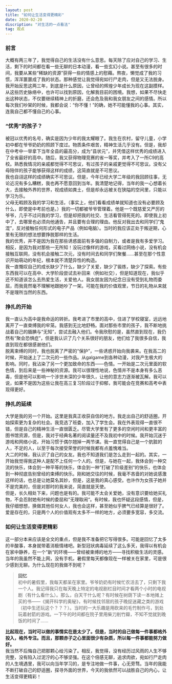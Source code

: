 ```yaml
---
layout: post
title: "如何让生活变得更精彩"
date: 2020-02-20
discription: "对生活的一点看法"
tag: 观点
---
```


### 前言     
大概有两三年了，我觉得自己的生活没有什么意思。每天除了应对自己的学习、生活，剩下的时间都在看一些无聊的日本动漫，看一些玄幻小说。甚至有很多的时间，我要从某些“稀缺的资源”获得一些的情感上的慰藉。熬夜，懒觉成了我的习惯，浑浑噩噩成了我的状态。那种感觉让我觉得宛如行尸走肉，但是又无法脱身。    
我开始反思这两三年，到底是什么原因，让曾经的辉煌少年成长为现在这副摸样。从这些历史脉络中，也许可以找到原因，化解我目前的困境。我想，如果不尽快走出这种状态，不仅要继续精神上的折磨，还会危及我和我女朋友之间的感情。所以每次我们吵架的时候，我都会说：“你不懂！”的确，她不可能懂我的心事。其实，连我自己都不懂自己的心事。
### “优秀”的孩子？
被冠以优秀的名号，确实是因为少年的我太耀眼了。我生在农村，留守儿童，小学初中都在爷爷奶奶的照顾下度过。物质条件艰苦，精神生活几乎没有。但是，我却在中考中一举拿下当年全县的最高分，成为“县状元”，并凭借这样优秀的成绩进入了全省最好的高中。随后，我又获得物理竞赛的省一等奖，并考入了一所C9的高校。熟悉我情况的亲戚都觉得不可思议，有过孩子的亲戚更觉得不可思议。没有父母陪伴的孩子能够获得这样的成绩，这简直就是不可思议。      
我也自诩这样的成绩确实不可思议。但是，今年已经大学二年级的我回顾往事，无论近况有多么糟糕，我也再不愿意回到当年。我清楚地记得，当年的我一心想着长大，去接触外界的世界，视成绩如粪土，但是却永远被关在狭隘的空间里，只能以学习为乐。      
父母无暇顾及我的学习和生活，（事实上，他们看看成绩单就知道也没有必要顾及什么，即使是中考前也是。）我的一切都被爷爷管理着。他是一个既慈爱又严厉的爷爷，几乎不过问我的学习，但是却把我的社交、生活看管得死死的。即使我上初中了，去哪里也必须向他通告，并且要有合理的理由。他反对我出去和同学们“鬼混”，反对接触任何形式的电子产品（例如电脑）。当时的我应该正处于叛逆期，心里有无限的想法想要挣脱那样的生活。         
我的优秀，并不是因为我在那些诱惑面前有多强的自制力，或者是我有多爱学习。相反，是因为我对那些一无所知！没玩过像样的游戏，买看过网络小说，没有机会接触互联网，没有机会接触二次元，没有时间去和同学们聚餐……甚至在那个性意识开始萌动的年纪，根本就不清楚异性的构造。        
我一直慨叹自己的成长缺少了什么，缺少了关爱，缺少了锻炼，缺少了探索。有些东西我可以在高中、大学阶段尝试去补回来（例如社交），但是知道现在，我似乎还不知道该怎么去热爱生活，关爱他人。我女朋友因为纪念日没有受到礼物而委屈，而我竟然毫不理解地跟她吵了一架。可能在我的价值观里，节日的礼物从来就不是理所当然的东西。
###  挣扎的开始
我一直认为高中是我命运的转折。我考进了市里的高中，住进了学校寝室，远远地离开了一直束缚我的牢笼。我感到无比地舒畅。面对那些市里的孩子，我不断地挑战着自己的腼腆与“无知”，尝试去融入他们。令我欣慰的是，虽然直到现在，我仍然有“聚会恐惧症”，但是我认识了几个关系很好的朋友，他们给了我很多自信，我直到现在都很感谢他们。       
脱离束缚的同时，我也脱离了严密的“保护”，一些诱惑开始向我袭来。在我高二的时候，开始迷上了二次元的一些作品。从galgame到各种动漫，对我产生极大的影响。同时，我沾染了另一个更加致命的东西——色情。一开始是二次元里面的软色情，到后来是一些神秘的资源。我可以很理性地说，色情并不是本身有多么恶毒，但是他可以影响一个涉世未深的少年很久，让他的意志力逐渐被瓦解。我可以说，如果不是因为这些让我在高三复习阶段过于抑郁，我可能会在竞赛和高考中表现得更好。     
###  挣扎的延续
大学是我的另一个开始。这里是我真正收获自信的地方。我走出自己的舒适圈，开始探索更为复杂的社会。我竞选了班委，加入了学生会。我在外表现得一直很不错，但是自己的精神生活一直很匮乏。尽管大学里有了更多的空闲时间和更丰富的图书馆资源，但是，我对于经典名著的阅读量还不及我初中的时候。我开始沉迷于游戏和网络小说，开始习惯于偶尔翘掉一两节课。我一直觉得自己是一个肮脏的人，不足的人，以至于每次接受荣誉的时候我都有点羞愧难当。      
大二的时候，我认识了自己的女友。我也不知道我们是怎么走到一起的。其实，一开始我觉得我这种人是配不上任何一个人的。但是，与她在一起，我体会到一种交流的快乐，体会到一种平等的快乐，体会到一种”打破了阶级差别“的快乐，也体会到一种彻底告别曾经的束缚的快乐。刚和她交往的时候，我毫不吝啬的对她说感激这样的话，也总是让她莫名其妙，但是，这是我的真心感受。也许作为女孩子她并不是完美的，但是对那时的我来说，简直就是天使。      
但是，长久相处下来，问题也是有的。我可能不太会关爱她，没有意识要给她买礼物，不会忍耐她有时候的委屈和”无理取闹“。有时候，我也怀疑这段感情，但是，我仔细想想，换做其他任何女人，我也会这样，甚至她似乎脾气已经算是很好了。爱是存在的，只是两个人的价值观有太多不一样的地方，必须要多宽容，多交流。     
###  如何让生活变得更精彩
这一部分本来应该是全文的重点，但是我不准备把它写得很多。可能是回忆了太多的辛酸事，本身就带着消极情绪吧。新型冠状病毒延续了这么多天，我得以有机会在家中静养，在一个”新“的环境——曾经被束缚的地方——寻找积极生活的灵感。当年的我虽然不能上网，没有手机，暑假里每天都像现在一样被关在家里，可是很少感到无聊。为什么现在的我做不到呢？       
>  **回忆**     
>初中的暑假里，我每天都呆在家里。爷爷奶奶有时候忙农活去了，只剩下我一个人。我记得我只在每天晚上特定的电视剧栏目时间才看两个小时的电视剧（有什么看什么）。那么，白天干什么呢？有时候在树荫下读一本地摊上买的书——《揭开科学的奥秘》，有时候找邻居的孩子晚捉迷藏之类的游戏（初中生还玩这个？？？）。当时的一大乐趣是用砍来的毛竹制作弓，到处玩着射箭的游戏。一下午的时间都在院子里用柴刀削竹瓣，不知不觉就到晚饭的时间了……     


**比起现在，当时可以做的事情实在是太少了。但是，当时的自己做每一件事都格外投入，格外专注。而且，那颗赤子之心里面很少有杂质，所以每一件事都能努力做好。**      
我当然不后悔自己把那颗心给污染了。相反，我觉得，没有经历过风雨的人生不够完整，没有陷入过泥泞的心不够坚强。在这个倍感无聊，追求肉欲，宛如行尸走肉的人生境遇里，我可以向当年学习的，是专注地做一件事，心无旁骛。当年的我能不断打破自己的舒适圈，探寻外面的世界，今天的我依然可以战胜自己的内心，让生活变得更精彩！
